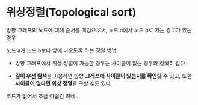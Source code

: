 # 위상정렬(Topological sort)

방향 그래프의 노드에 대해 순서를 매김으로써, 노드 a에서 노드 b로 가는 경로가 있는 경우

노드 a가 노드 b보다 앞에 나오도록 하는 정렬 방법



- 방향 그래프에서 위상 정렬이 가능한 경우는 사이클이 없는 경우와 정확히 같다

- **깊이 우선 탐색**을 이용하면 방향 **그래프에 사이클이 있는지를 확인**할 수 있고, 또한 **사이클이 없다면 위상 정렬**을 구할 수도 있다





코드가 없어서 조금 아쉽긴 하네..